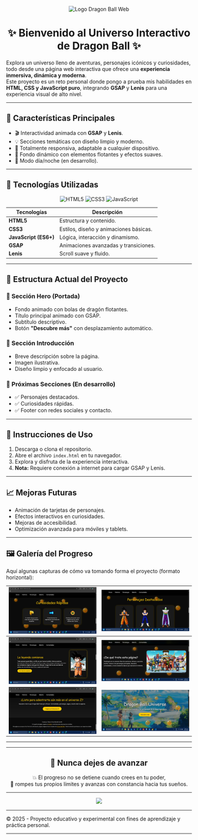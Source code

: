 <p align="center">
  <img src="https://i.pinimg.com/originals/3e/b4/60/3eb460f016decf14e6a4f8e6d98ea3d3.png" alt="Logo Dragon Ball Web" width="200">
</p>

<h1 align="center">✨ Bienvenido al Universo Interactivo de Dragon Ball ✨</h1>

Explora un universo lleno de aventuras, personajes icónicos y curiosidades, todo desde una página web interactiva que ofrece una **experiencia inmersiva, dinámica y moderna**.  
Este proyecto es un reto personal donde pongo a prueba mis habilidades en **HTML, CSS y JavaScript puro**, integrando **GSAP** y **Lenis** para una experiencia visual de alto nivel.

---

## 🌟 Características Principales

- 🎬 Interactividad animada con **GSAP** y **Lenis**.
- 💡 Secciones temáticas con diseño limpio y moderno.
- 📱 Totalmente responsiva, adaptable a cualquier dispositivo.
- 🎨 Fondo dinámico con elementos flotantes y efectos suaves.
- 🌙 Modo día/noche (en desarrollo).

---

## 🚀 Tecnologías Utilizadas

<p align="center">
  <img src="https://cdn.jsdelivr.net/gh/devicons/devicon/icons/html5/html5-original.svg" alt="HTML5" width="50" />
  <img src="https://cdn.jsdelivr.net/gh/devicons/devicon/icons/css3/css3-original.svg" alt="CSS3" width="50" />
  <img src="https://cdn.jsdelivr.net/gh/devicons/devicon/icons/javascript/javascript-original.svg" alt="JavaScript" width="50" />

</p>

<center>

| Tecnologías        | Descripción                           |
|--------------------|---------------------------------------|
| **HTML5**           | Estructura y contenido.              |
| **CSS3**            | Estilos, diseño y animaciones básicas. |
| **JavaScript (ES6+)** | Lógica, interacción y dinamismo.     |
| **GSAP**            | Animaciones avanzadas y transiciones. |
| **Lenis**           | Scroll suave y fluido.               |

---

</center>

## 🧩 Estructura Actual del Proyecto

### 🔹 Sección Hero (Portada)
- Fondo animado con bolas de dragón flotantes.
- Título principal animado con GSAP.
- Subtítulo descriptivo.
- Botón **"Descubre más"** con desplazamiento automático.

### 🔹 Sección Introducción
- Breve descripción sobre la página.
- Imagen ilustrativa.
- Diseño limpio y enfocado al usuario.

### 🔹 Próximas Secciones (En desarrollo)
- ✅ Personajes destacados.
- ✅ Curiosidades rápidas.
- ✅ Footer con redes sociales y contacto.

---

## 📌 Instrucciones de Uso

1. Descarga o clona el repositorio.
2. Abre el archivo `index.html` en tu navegador.
3. Explora y disfruta de la experiencia interactiva.
4. **Nota:** Requiere conexión a internet para cargar GSAP y Lenis.

---

## 📈 Mejoras Futuras

- Animación de tarjetas de personajes.
- Efectos interactivos en curiosidades.
- Mejoras de accesibilidad.
- Optimización avanzada para móviles y tablets.

---

## 🖼 Galería del Progreso

Aquí algunas capturas de cómo va tomando forma el proyecto (formato horizontal):

| ![Captura 1](capturas/captura%20(1).jpg) | ![Captura 2](capturas/captura%20(2).jpg) |
|-------------------------------------|-------------------------------------|
| ![Captura 3](capturas/captura%20(3).jpg) | ![Captura 4](capturas/captura%20(4).jpg) |
| ![Captura 5](capturas/captura%20(5).jpg) | ![Captura 6](capturas/captura%20(6).jpg) |

---

---

<h2 align="center">🚀 Nunca dejes de avanzar</h2>

<p align="center">
💥 El progreso no se detiene cuando crees en tu poder,<br>
🌟 rompes tus propios límites y avanzas con constancia hacia tus sueños.
</p>

---

<p align="center">
 <img src="https://i.pinimg.com/originals/43/e1/f2/43e1f27f7fc5d89df025114bc64275c5.gif" width="300">

</p>

---

© 2025 - Proyecto educativo y experimental con fines de aprendizaje y práctica personal.

---

